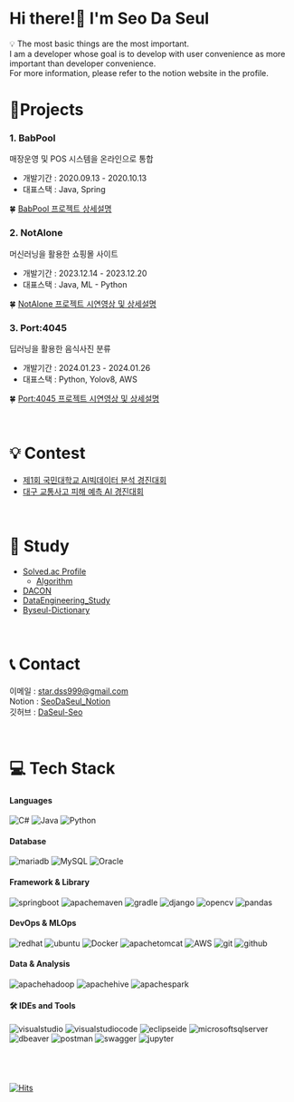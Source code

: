 <h1 align="left">Hi there!👋 I'm Seo Da Seul</h1>
💡 The most basic things are the most important. </br>
I am a developer whose goal is to develop with user convenience as more important than developer convenience.</br>
For more information, please refer to the notion website in the profile.

</br>

# 📝Projects
### 1. BabPool
매장운영 및 POS 시스템을 온라인으로 통합
- 개발기간 : 2020.09.13 - 2020.10.13
- 대표스택 : Java, Spring
<!-- - Back-end
  - Language : Java
  - Skill : Spring, MyBaits
  - Server : Apache Tomcat
  - Tool : Eclipse, VisualStudioCode
- Front-end
  - Language : JavaScript
  - Skill : jQuery
- DB
  - Oracle11
- App
  - Android Studio
- 형상관리
  - git -->

🍀 [BabPool 프로젝트 상세설명](https://github.com/DaSeul-Seo/Project)

### 2. NotAlone
머신러닝을 활용한 쇼핑몰 사이트
- 개발기간 : 2023.12.14 - 2023.12.20
- 대표스택 : Java, ML - Python
<!-- - Back-end
  - Language : Java, Python
  - Skill : Spring, JPA
  - Server : Apache Tomcat
  - Tool : VisualStudioCode
- Front-end
  - Language : JavaScript
- DB
  - MySQL
- 형상관리
  - git -->

🍀 [NotAlone 프로젝트 시연영상 및 상세설명](https://github.com/DaSeul-Seo/NotAlone)

### 3. Port:4045
딥러닝을 활용한 음식사진 분류
- 개발기간 : 2024.01.23 - 2024.01.26
- 대표스택 : Python, Yolov8, AWS

🍀 [Port:4045 프로젝트 시연영상 및 상세설명](https://github.com/Port8090/Port4045)

</br>

# 💡 Contest
- [제1회 국민대학교 AI빅데이터 분석 경진대회](https://github.com/DaSeul-Seo/Competition/tree/main/%EC%A0%9C1%ED%9A%8C%20%EA%B5%AD%EB%AF%BC%EB%8C%80%ED%95%99%EA%B5%90%20AI%EB%B9%85%EB%8D%B0%EC%9D%B4%ED%84%B0%20%EB%B6%84%EC%84%9D%20%EA%B2%BD%EC%A7%84%EB%8C%80%ED%9A%8C)
- [대구 교통사고 피해 예측 AI 경진대회](https://github.com/DaSeul-Seo/Competition/tree/main/%EB%8C%80%EA%B5%AC%20%EA%B5%90%ED%86%B5%EC%82%AC%EA%B3%A0%20%ED%94%BC%ED%95%B4%20%EC%98%88%EC%B8%A1%20AI%20%EA%B2%BD%EC%A7%84%EB%8C%80%ED%9A%8C)

</br>

# 📖 Study
- [Solved.ac Profile](https://solved.ac/profile/didznal3)<br/>
  - [Algorithm](https://github.com/DaSeul-Seo/Algorithm)<br/>
- [DACON](https://dacon.io/myprofile/488742/home)<br/>
- [DataEngineering_Study](https://github.com/DaSeul-Seo/DataEngineering_Study)<br/>
- [Byseul-Dictionary](https://github.com/DaSeul-Seo/Byseul-Dictionary)<br/>

</br>

# 📞 Contact
이메일 : star.dss999@gmail.com </br>
Notion : [SeoDaSeul_Notion](https://seodaseul.notion.site/Seo-Da-Seul-53b2f1beffa04c448d59a76567d70c36?pvs=4) </br>
깃허브 : [DaSeul-Seo](https://github.com/DaSeul-Seo)

<!-- <details>
<summary>💻 Tech Stack</summary> -->

</br>

# 💻 Tech Stack
#### Languages
![C#](https://img.shields.io/badge/csharp-512BD4?style=flat-square&logo=csharp&logoColor=white)
![Java](https://img.shields.io/badge/java-437291.svg?style=flat-square&logo=openjdk&logoColor=white)
![Python](https://img.shields.io/badge/python-3670A0?style=flat-square&logo=python&logoColor=ffdd54)

#### Database
![mariadb](https://img.shields.io/badge/mariadb-003545.svg?style=flat-square&logo=mariadb&logoColor=white)
![MySQL](https://img.shields.io/badge/MySQL-4479A1.svg?style=flat-square&logo=MySQL&logoColor=white)
![Oracle](https://img.shields.io/badge/Oracle-F80000.svg?style=flat-square&logo=springboot&logoColor=white)

#### Framework & Library
![springboot](https://img.shields.io/badge/springboot-6DB33F.svg?style=flat-square&logo=springboot&logoColor=white)
![apachemaven](https://img.shields.io/badge/apachemaven-C71A36.svg?style=flat-square&logo=apachemaven&logoColor=white)
![gradle](https://img.shields.io/badge/gradle-02303A.svg?style=flat-square&logo=gradle&logoColor=white)
![django](https://img.shields.io/badge/django-092E20.svg?style=flat-square&logo=django&logoColor=white)
![opencv](https://img.shields.io/badge/opencv-5C3EE8.svg?style=flat-square&logo=opencv&logoColor=white)
![pandas](https://img.shields.io/badge/pandas-150458.svg?style=flat-square&logo=opencv&logoColor=white)

#### DevOps & MLOps
<!-- ![linux](https://img.shields.io/badge/linux-FCC624.svg?style=for-the-badge&logo=linux&logoColor=white) 
![kubernetes](https://img.shields.io/badge/kubernetes-326CE5.svg?style=flat-square&logo=opencv&logoColor=white) -->
![redhat](https://img.shields.io/badge/redhat-EE0000.svg?style=flat-square&logo=redhat&logoColor=white)
![ubuntu](https://img.shields.io/badge/ubuntu-E95420.svg?style=flat-square&logo=ubuntu&logoColor=white)
![Docker](https://img.shields.io/badge/docker-%230db7ed.svg?style=flat-square&logo=docker&logoColor=white)
![apachetomcat](https://img.shields.io/badge/apachetomcat-F8DC75.svg?style=flat-square&logo=apachetomcat&logoColor=white)
![AWS](https://img.shields.io/badge/amazonaws-232F3E.svg?style=flat-square&logo=amazon-aws&logoColor=white)
![git](https://img.shields.io/badge/git-F05032.svg?style=flat-square&logo=git&logoColor=white)
![github](https://img.shields.io/badge/github-181717.svg?style=flat-square&logo=github&logoColor=white)

#### Data & Analysis
![apachehadoop](https://img.shields.io/badge/apachehadoop-66CCFF.svg?style=flat-square&logo=apachehadoop&logoColor=white)
![apachehive](https://img.shields.io/badge/apachehive-FDEE21.svg?style=flat-square&logo=apachehive&logoColor=white)
![apachespark](https://img.shields.io/badge/apachespark-E25A1C.svg?style=flat-square&logo=apachespark&logoColor=white)

<!-- #### Others
![googlecolab](https://img.shields.io/badge/googlecolab-F9AB00.svg?style=for-the-badge&logo=googlecolab&logoColor=white)
![slack](https://img.shields.io/badge/slack-4A154B.svg?style=for-the-badge&logo=slack&logoColor=white)
![notion](https://img.shields.io/badge/notion-000000.svg?style=for-the-badge&logo=notion&logoColor=white)

![powerapps](https://img.shields.io/badge/powerapps-742774.svg?style=for-the-badge&logo=powerapps&logoColor=white)
![thymeleaf](https://img.shields.io/badge/thymeleaf-005F0F.svg?style=for-the-badge&logo=thymeleaf&logoColor=white) -->

#### 🛠️ IDEs and Tools
![visualstudio](https://img.shields.io/badge/visualstudio-5C2D91?style=flat-square&logo=visualstudio&logoColor=white)
![visualstudiocode](https://img.shields.io/badge/visualstudiocode-007ACC?style=flat-square&logo=visualstudiocode&logoColor=white)
![eclipseide](https://img.shields.io/badge/eclipseide-2C2255?style=flat-square&logo=eclipseide&logoColor=white)
![microsoftsqlserver](https://img.shields.io/badge/microsoftsqlserver-CC2927?style=flat-square&logo=microsoftsqlserver&logoColor=white)
![dbeaver](https://img.shields.io/badge/dbeaver-382923?style=flat-square&logo=dbeaver&logoColor=white)
![postman](https://img.shields.io/badge/postman-FF6C37?style=flat-square&logo=postman&logoColor=white)
![swagger](https://img.shields.io/badge/swagger-85EA2D?style=flat-square&logo=swagger&logoColor=white)
![jupyter](https://img.shields.io/badge/jupyter-F37626?style=flat-square&logo=jupyter&logoColor=white)


<!-- </details> -->

</br>

#
[![Hits](https://hits.seeyoufarm.com/api/count/incr/badge.svg?url=https%3A%2F%2Fgithub.com%2FDaSeul-Seo&count_bg=%233D96C8&title_bg=%23555555&icon=reverbnation.svg&icon_color=%23E7E7E7&title=Views&edge_flat=false)](https://hits.seeyoufarm.com)




<!-- # 📊 GitHub Stats:
![](https://github-readme-stats.vercel.app/api?username=DaSeul-Seo&theme=dark&hide_border=false&include_all_commits=true&count_private=false)<br/>
![](https://github-readme-stats.vercel.app/api/top-langs/?username=DaSeul-Seo&theme=dark&hide_border=false&include_all_commits=true&count_private=false&layout=compact) -->

